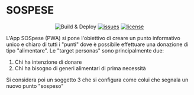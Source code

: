 # SOSPESE

<div align="center">

![Build & Deploy](https://github.com/webeetle/sospese/workflows/Build%20&%20Deploy/badge.svg)
[![issues](https://badgen.net/github/issues/webeetle/sospese)](https://github.com/webeetle/sospese/issues)
[![license](https://badgen.net/github/license/webeetle/sospese)](./LICENSE)
</div>


L'App SOSpese (PWA) si pone l'obiettivo di creare un punto informativo unico e chiaro di tutti i "punti" dove è possibile effettuare una donazione di tipo "alimentare".
Le "target personas" sono principalmente due:
1) Chi ha intenzione di donare
2) Chi ha bisogno di generi alimentari di prima necessità

Si considera poi un soggetto 3 che si configura come colui che segnala un nuovo punto "sospeso"
